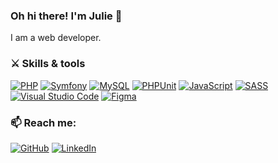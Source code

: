 ### Oh hi there! I'm Julie 👋
I am a web developer.

### ⚔️ Skills & tools
[![PHP](https://img.shields.io/badge/php-%23777BB4.svg?style=for-the-badge&logo=php&logoColor=white)](https://www.php.net/)
[![Symfony](https://img.shields.io/badge/symfony-%23000000.svg?style=for-the-badge&logo=symfony&logoColor=white)](https://symfony.com/)
[![MySQL](https://img.shields.io/badge/mysql-%2300f.svg?style=for-the-badge&logo=mysql&logoColor=white)](https://www.mysql.com/)
[![PHPUnit](https://img.shields.io/badge/-phpunit-3775A9?style=for-the-badge&logo=phpunit&logoColor=white)](https://phpunit.de/)
[![JavaScript](https://img.shields.io/badge/-javascript-FFDA3E?style=for-the-badge&logo=javascript&logoColor=black)](https://developer.mozilla.org/fr/docs/Web/JavaScript)
[![SASS](https://img.shields.io/badge/SASS-hotpink.svg?style=for-the-badge&logo=SASS&logoColor=white)](https://sass-lang.com/)
[![Visual Studio Code](https://img.shields.io/badge/Visual%20Studio%20Code-0078d7.svg?style=for-the-badge&logo=visual-studio-code&logoColor=white)](https://code.visualstudio.com/)
[![Figma](https://img.shields.io/badge/figma-%23F24E1E.svg?style=for-the-badge&logo=figma&logoColor=white)](https://www.figma.com/)

### 📫 Reach me:
[![GitHub](https://img.shields.io/badge/github-%23121011.svg?style=for-the-badge&logo=github&logoColor=white)](https://github.com/jupanaos)
[![LinkedIn](https://img.shields.io/badge/linkedin-%230077B5.svg?style=for-the-badge&logo=linkedin&logoColor=white)](https://www.linkedin.com/in/jupanaos/)
